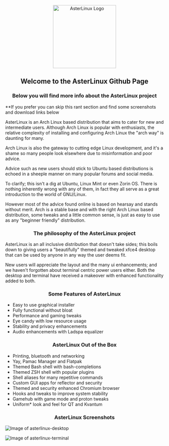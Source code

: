 <p align="center">
  <img width="200" src="https://asterlinuxdev.github.io/images/asterlinux-logo.svg" alt="AsterLinux Logo">
</p>
<h2 style="text-align: center;">Welcome to the AsterLinux Github Page</h2>

<h3 style="text-align: center;">Below you will find more info about the AsterLinux project</h3>

**If you prefer you can skip this rant section and find some screenshots and download links below

AsterLinux is an Arch Linux based distribution that aims to cater for new and intermediate users. Although Arch Linux is popular with enthusiasts, the relative complexity of installing and configuring Arch Linux the "arch way" is daunting for many.

Arch Linux is also the gateway to cutting edge Linux development, and it's a shame so many people look elsewhere due to misinformation and poor advice.

Advice such as new users should stick to Ubuntu based distributions is echoed in a sheeple manner on many popular forums and social media. 

To clarify; this isn't a dig at Ubuntu, Linux Mint or even Zorin OS. There is nothing inherently wrong with any of them, in fact they all serve as a great introduction to the world of GNU/Linux.

However most of the advice found online is based on hearsay and stands without merit. Arch is a stable base and with the right Arch Linux based distribution, some tweaks and a little common sense, is just as easy to use as any "beginner friendly" distribution.

<h3 style="text-align: center;">The philosophy of the AsterLinux project</h3>

AsterLinux is an all inclusive distribution that doesn't take sides; this boils down to giving users a "beautifully" themed and tweaked xfce4 desktop that can be used by anyone in any way the user deems fit.

New users will appreciate the layout and the many ui enhancements; and we haven't forgotten about terminal centric power users either. Both the desktop and terminal have received a makeover with enhanced functionality added to both.

<h3 style="text-align: center;">Some Features of AsterLinux</h3>

- Easy to use graphical installer
- Fully functional without bloat
- Performance and gaming tweaks
- Eye candy with low resource usage
- Stability and privacy enhancements
- Audio enhancements with Ladspa equalizer

<h3 style="text-align: center;">AsterLinux Out of the Box</h3>

- Printing, bluetooth and networking
- Yay, Pamac Manager and Flatpak
- Themed Bash shell with bash-completions
- Themed ZSH shell with popular plugins
- Shell aliases for many repetitive commands
- Custom GUI apps for reflector and security
- Themed and security enhanced Chromium browser
- Hooks and tweaks to improve system stability
- Gamehub with game mode and proton tweaks
- Uniform* look and feel for QT and Kvantum

<h3 style="text-align: center;">AsterLinux Screenshots</h3>

![Image of asterlinux-desktop](https://asterlinuxdev.github.io/images/asterlinux-desktop.png)

![Image of asterlinux-terminal](https://asterlinuxdev.github.io/images/asterlinux-terminal.png)
